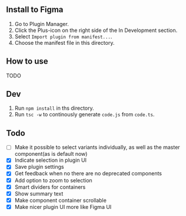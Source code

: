 Install to Figma
--------------------
1. Go to Plugin Manager.
2. Click the Plus-icon on the right side of the In Development section.
3. Select `Import plugin from manifest...`.
3. Choose the manifest file in this directory.


How to use
--------------------
TODO



Dev
--------------------
1. Run `npm install` in ths directory.
2. Run `tsc -w` to continously generate `code.js` from `code.ts`.



Todo
--------------------
- [ ] Make it possible to select variants individually, as well as the master component(as is default now)
- [x] Indicate selection in plugin UI
- [x] Save plugin settings
- [x] Get feedback when no there are no deprecated components
- [x] Add option to zoom to selection
- [x] Smart dividers for containers
- [x] Show summary text
- [x] Make component container scrollable
- [x] Make nicer plugin UI more like Figma UI